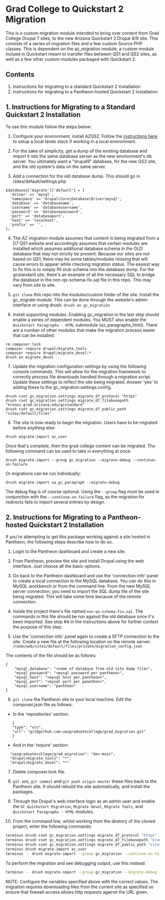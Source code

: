 # Grad College to Quickstart 2 Migration

This is a custom migration module intended to bring over content from Grad College Drupal 7 sites, to the new Arizona Quickstart 2 Drupal 8/9 site.
This consists of a series of migration files and a few custom Source PHP classes.
This is dependent on the az_migration module, a custom module inclued in Quickstart meant to transfer files between QS1 and QS2 sites, as well as a few other custom modules packaged with Quickstart 2.

## Contents

1. Instructions for migrating to a standard Quickstart 2 Installation
2. Instructions for migrating to a Pantheon-hosted Quickstart 2 Installation

## 1. Instructions for Migrating to a Standard Quickstart 2 Installation

To use this module follow the steps below:

1. Configure your environment, install AZQS2. Follow the [instructions here](https://github.com/az-digital/az_quickstart/blob/main/CONTRIBUTING.md#local-development) to setup a local lando stack if working in a local environment.

2. For the sake of simplicity, get a dump of the existing database and import it into the same database server as the new environment's db server. You ultimately want a "drupal9" database, for the new QS2 site, and the old system's data on the same server.

3. Add a connection for the old database dump. This should go in /sites/default/settings.php

  ```
  $databases['migrate']['default'] = [
    'driver' => 'mysql',
    'namespace' => 'Drupal\Core\Database\Driver\mysql',
    'database' => 'databasename',
    'username' => 'databaseusername',
    'password' => 'databasepassword',
    'port' => 'databaseport',
    'host' => 'localhost',
    'prefix' => '',
  ];
  ```

4. The AZ migration module assumes that content is being migrated from a D7 QS1 website and accordingly assumes that certain modules are installed which assumes additional database schema in the OLD database that may not strictly be present. Because our sites are not based on QS1, there may be some tables/modules missing that will cause errors to appear while checking migration status. The easiest way to fix this is to simply fill stub schema into the database dump. For the gcstandard site, there's an example of all the necessary SQL to bridge the database in the non-qs-schema-fix.sql file in this repo. This may vary from site to site.

5. `git clone` this repo into the modules/custom folder of the site. Install the gc_migrate module. This can be done through the website's admin interface or using drush.
`drush en gc_migration`

6. Install supporting modules. Enabling gc_migration in the last step should enable a series of dependent modules. You MUST also enable the `Quickstart Paragraphs - HTML` submodule (az_paragraphs_html). There are a number of other modules that make the migration process easier that can be installed:
```
rm composer.lock
composer require drupal/migrate_tools
composer require drupal/migrate_devel:*
drush en migrate_devel
```

7. Update the migration configuration settings by using the following console commands. This will allow for the migration framework to correctly process file downloads handled through a migration script. Update these settings to reflect the site being migrated. Answer 'yes' to adding these to the gc_migration.settings.config.
```
drush cset gc_migration.settings migrate_d7_protocol "https"
drush cset gc_migration.settings migrate_d7_filebasepath "kronos.grad.arizona.edu/gcstandard"
drush cset gc_migration.settings migrate_d7_public_path "sites/default/files"
```

8. The site is now ready to begin the migration. Users have to be migrated before anything else:
```
drush migrate-import az_user
```
Once that's complete, then the grad college content can be migrated. The following command can be used to take in everything at once:
```
drush migrate-import --group gc_migration --migrate-debug --continue-on-failure
```

Or migrations can be run individually:
```
drush migrate-import ua_gc_paragraph --migrate-debug
```

The debug flag is of course optional. Using the `--group` flag must be used in conjunction with the `--continue-on-failure` flag, as the migration for redirects fails to import several entries by design.

## 2. Instructions for Migrating to a Pantheon-hosted Quickstart 2 Installation

If you're attempting to get this package working against a site hosted in Pantheon, the following steps describe how to do so.

1. Login to the Pantheon dashboard and create a new site.

2. From Pantheon, preview the site and install Drupal using the web interface. Just choose all the basic options.

3. Go back to the Pantheon dashboard and use the 'connection info' panel to create a local connection to the MySQL database. You can do this in MySQL workbench or from the command line. From the new MySQL server connection, you need to import the SQL dump file of the site being migrated. This will take some time because of the remote connection.

4. Inside the project there's file named `non-qs-schema-fix.sql`. The commands in this file should be run against the old database once it's been imported. See step #4 in the instructions above for further context the purpose of this step.

5. Use the 'connection info' panel again to create a SFTP connection to the site. Create a new file at the following location on the remote server:
`/code/web/sites/default/files/private/migration_config.json`

The contents of the file should be as follows:

```
{
	"mysql_database": "<name of database from old site dump file>",
	"mysql_password": "<mysql password per pantheon>",
	"mysql_host": "<mysql host per pantheon>",
	"mysql_port": "<mysql port per panethon>",
	"mysql_username": "pantheon"
}
```

6. `git clone` the Pantheon site to your local machine. Edit the composer.json file as follows:

 - In the 'repositories' section: 
 ```
    {
    "type": "vcs",
    "url": "git@github.com:uazgraduatecollege/grad_migration.git"
    }
  ```
 - And in the 'require' section:
  ```
    "uazgraduatecollege/grad_migration": "dev-main",
    "drupal/migrate_tools": "*",
    "drupal/migrate_devel": "*" 
  ```

7. Delete composer.lock file.

8. `git add`, `git commit` and `git push origin master` these files back to the Pantheon site. It should rebuild the site automatically, and install the packages.

9. Through the Drupal's web interface login as an admin user and enable the `GC Quickstart Migration`, `Migrate Devel`, `Migrate Tools`, and `Quickstart Paragraphs - HTML` modules.

10. From the command line, whilst working from the diretory of the cloned project, enter the following commands:
```sh
terminus drush cset gc_migration.settings migrate_d7_protocol "https"
terminus drush cset gc_migration.settings migrate_d7_filebasepath "kronos.grad.arizona.edu/gcstandard"
terminus drush cset gc_migration.settings migrate_d7_public_path "sites/default/files"
terminus drush migrate-import az_user
terminus -- drush migrate-import --group gc_migration --continue-on-failure
```

To perform the migration and see debugging output, use this instead:
```sh
terminus -- drush migrate-import --group gc_migration --migrate-debug --continue-on-failure
```

NOTE: Configure the variables specified above with the correct values. The migration requires downloading files from the current site as specified so
ensure that firewall access allows http requests against the URL given.


